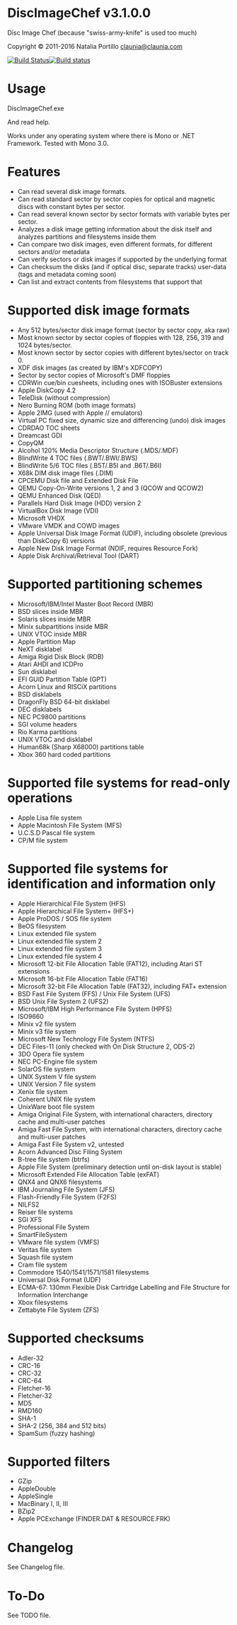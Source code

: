 ﻿DiscImageChef v3.1.0.0
======================

Disc Image Chef (because "swiss-army-knife" is used too much)

Copyright © 2011-2016 Natalia Portillo <claunia@claunia.com>

[![Build Status](https://travis-ci.org/claunia/DiscImageChef.svg?branch=master)](https://travis-ci.org/claunia/DiscImageChef)[![Build status](https://ci.appveyor.com/api/projects/status/vim4c8h028pn5oys?svg=true)](https://ci.appveyor.com/project/claunia/discimagechef)

Usage
=====

DiscImageChef.exe 

And read help.

Works under any operating system where there is Mono or .NET Framework. Tested with Mono 3.0.

Features
========

* Can read several disk image formats.
* Can read standard sector by sector copies for optical and magnetic discs with constant bytes per sector.
* Can read several known sector by sector formats with variable bytes per sector.
* Analyzes a disk image getting information about the disk itself and analyzes partitions and filesystems inside them
* Can compare two disk images, even different formats, for different sectors and/or metadata
* Can verify sectors or disk images if supported by the underlying format
* Can checksum the disks (and if optical disc, separate tracks) user-data (tags and metadata coming soon)
* Can list and extract contents from filesystems that support that

Supported disk image formats
============================
* Any 512 bytes/sector disk image format (sector by sector copy, aka raw)
* Most known sector by sector copies of floppies with 128, 256, 319 and 1024 bytes/sector.
* Most known sector by sector copies with different bytes/sector on track 0.
* XDF disk images (as created by IBM's XDFCOPY)
* Sector by sector copies of Microsoft's DMF floppies
* CDRWin cue/bin cuesheets, including ones with ISOBuster extensions
* Apple DiskCopy 4.2
* TeleDisk (without compression)
* Nero Burning ROM (both image formats)
* Apple 2IMG (used with Apple // emulators)
* Virtual PC fixed size, dynamic size and differencing (undo) disk images
* CDRDAO TOC sheets
* Dreamcast GDI
* CopyQM
* Alcohol 120% Media Descriptor Structure (.MDS/.MDF)
* BlindWrite 4 TOC files (.BWT/.BWI/.BWS)
* BlindWrite 5/6 TOC files (.B5T/.B5I and .B6T/.B6I)
* X68k DIM disk image files (.DIM)
* CPCEMU Disk file and Extended Disk File
* QEMU Copy-On-Write versions 1, 2 and 3 (QCOW and QCOW2)
* QEMU Enhanced Disk (QED)
* Parallels Hard Disk Image (HDD) version 2
* VirtualBox Disk Image (VDI)
* Microsoft VHDX
* VMware VMDK and COWD images
* Apple Universal Disk Image Format (UDIF), including obsolete (previous than DiskCopy 6) versions
* Apple New Disk Image Format (NDIF, requires Resource Fork)
* Apple Disk Archival/Retrieval Tool (DART)

Supported partitioning schemes
==============================
* Microsoft/IBM/Intel Master Boot Record (MBR)
* BSD slices inside MBR
* Solaris slices inside MBR
* Minix subpartitions inside MBR
* UNIX VTOC inside MBR
* Apple Partition Map
* NeXT disklabel
* Amiga Rigid Disk Block (RDB)
* Atari AHDI and ICDPro
* Sun disklabel
* EFI GUID Partition Table (GPT)
* Acorn Linux and RISCiX partitions
* BSD disklabels
* DragonFly BSD 64-bit disklabel
* DEC disklabels
* NEC PC9800 partitions
* SGI volume headers
* Rio Karma partitions
* UNIX VTOC and disklabel
* Human68k (Sharp X68000) partitions table
* Xbox 360 hard coded partitions

Supported file systems for read-only operations
===============================================
* Apple Lisa file system
* Apple Macintosh File System (MFS)
* U.C.S.D Pascal file system
* CP/M file system

Supported file systems for identification and information only
==============================================================
* Apple Hierarchical File System (HFS)
* Apple Hierarchical File System+ (HFS+)
* Apple ProDOS / SOS file system
* BeOS filesystem
* Linux extended file system
* Linux extended file system 2
* Linux extended file system 3
* Linux extended file system 4
* Microsoft 12-bit File Allocation Table (FAT12), including Atari ST extensions
* Microsoft 16-bit File Allocation Table (FAT16)
* Microsoft 32-bit File Allocation Table (FAT32), including FAT+ extension
* BSD Fast File System (FFS) / Unix File System (UFS)
* BSD Unix File System 2 (UFS2)
* Microsoft/IBM High Performance File System (HPFS)
* ISO9660
* Minix v2 file system
* Minix v3 file system
* Microsoft New Technology File System (NTFS)
* DEC Files-11 (only checked with On Disk Structure 2, ODS-2)
* 3DO Opera file system
* NEC PC-Engine file system
* SolarOS file system
* UNIX System V file system
* UNIX Version 7 file system
* Xenix file system
* Coherent UNIX file system
* UnixWare boot file system
* Amiga Original File System, with international characters, directory cache and multi-user patches
* Amiga Fast File System, with international characters, directory cache and multi-user patches
* Amiga Fast File System v2, untested
* Acorn Advanced Disc Filing System
* B-tree file system (btrfs)
* Apple File System (preliminary detection until on-disk layout is stable)
* Microsoft Extended File Allocation Table (exFAT)
* QNX4 and QNX6 filesystems
* IBM Journaling File System (JFS)
* Flash-Friendly File System (F2FS)
* NILFS2
* Reiser file systems
* SGI XFS
* Professional File System
* SmartFileSystem
* VMware file system (VMFS)
* Veritas file system
* Squash file system
* Cram file system
* Commodore 1540/1541/1571/1581 filesystems
* Universal Disk Format (UDF)
* ECMA-67: 130mm Flexible Disk Cartridge Labelling and File Structure for Information Interchange
* Xbox filesystems
* Zettabyte File System (ZFS)

Supported checksums
===================
* Adler-32
* CRC-16
* CRC-32
* CRC-64
* Fletcher-16
* Fletcher-32
* MD5
* RMD160
* SHA-1
* SHA-2 (256, 384 and 512 bits)
* SpamSum (fuzzy hashing)

Supported filters
=================
* GZip
* AppleDouble
* AppleSingle
* MacBinary I, II, III
* BZip2
* Apple PCExchange (FINDER.DAT & RESOURCE.FRK)

Changelog
=========

See Changelog file.

To-Do
=====

See TODO file.